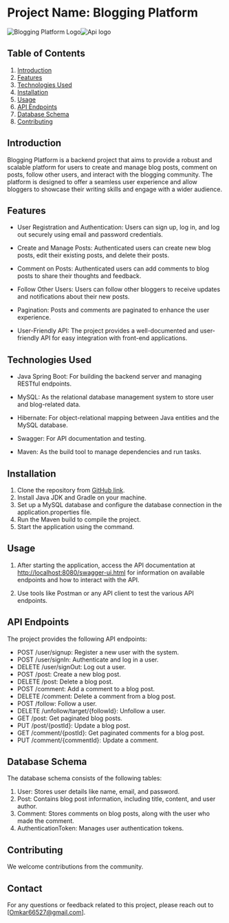 # Project Name: Blogging Platform

![Blogging Platform Logo](https://tse4.mm.bing.net/th?id=OIP.g_U9qq46tlzGLfUXCepJQAHaEM&pid=Api&P=0&h=180)![Api logo](https://tse3.mm.bing.net/th?id=OIP.3Dduvw7ioc7xnI8YVmFyFAHaEO&pid=Api&P=0&h=180)

## Table of Contents
1. [Introduction](#introduction)
2. [Features](#features)
3. [Technologies Used](#technologies-used)
4. [Installation](#installation)
5. [Usage](#usage)
6. [API Endpoints](#api-endpoints)
7. [Database Schema](#database-schema)
8. [Contributing](#contributing)


## Introduction

Blogging Platform is a backend project that aims to provide a robust and scalable platform for users to create and manage blog posts, comment on posts, follow other users, and interact with the blogging community. The platform is designed to offer a seamless user experience and allow bloggers to showcase their writing skills and engage with a wider audience.

## Features

- User Registration and Authentication: Users can sign up, log in, and log out securely using email and password credentials.

- Create and Manage Posts: Authenticated users can create new blog posts, edit their existing posts, and delete their posts.

- Comment on Posts: Authenticated users can add comments to blog posts to share their thoughts and feedback.

- Follow Other Users: Users can follow other bloggers to receive updates and notifications about their new posts.

- Pagination: Posts and comments are paginated to enhance the user experience.

- User-Friendly API: The project provides a well-documented and user-friendly API for easy integration with front-end applications.

## Technologies Used

- Java Spring Boot: For building the backend server and managing RESTful endpoints.

- MySQL: As the relational database management system to store user and blog-related data.

- Hibernate: For object-relational mapping between Java entities and the MySQL database.


- Swagger: For API documentation and testing.

- Maven: As the build tool to manage dependencies and run tasks.

## Installation

1. Clone the repository from [GitHub link](https://github.com/Omkar6627/BlogPost.git).
2. Install Java JDK and Gradle on your machine.
3. Set up a MySQL database and configure the database connection in the application.properties file.
4. Run the Maven build to compile the project.
5. Start the application using the command.

## Usage

1. After starting the application, access the API documentation at [http://localhost:8080/swagger-ui.html](http://65.0.199.193:8080/swagger-ui/index.html#/) for information on available endpoints and how to interact with the API.

2. Use tools like Postman or any API client to test the various API endpoints.

## API Endpoints

The project provides the following API endpoints:

- POST /user/signup: Register a new user with the system.
- POST /user/signIn: Authenticate and log in a user.
- DELETE /user/signOut: Log out a user.
- POST /post: Create a new blog post.
- DELETE /post: Delete a blog post.
- POST /comment: Add a comment to a blog post.
- DELETE /comment: Delete a comment from a blog post.
- POST /follow: Follow a user.
- DELETE /unfollow/target/{followId}: Unfollow a user.
- GET /post: Get paginated blog posts.
- PUT /post/{postId}: Update a blog post.
- GET /comment/{postId}: Get paginated comments for a blog post.
- PUT /comment/{commentId}: Update a comment.

## Database Schema

The database schema consists of the following tables:

1. User: Stores user details like name, email, and password.
2. Post: Contains blog post information, including title, content, and user author.
3. Comment: Stores comments on blog posts, along with the user who made the comment.
4. AuthenticationToken: Manages user authentication tokens.

## Contributing

We welcome contributions from the community. 


## Contact

For any questions or feedback related to this project, please reach out to [Omkar66527@gmail.com].


